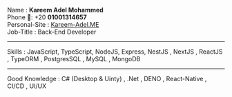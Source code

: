 Name : <b>Kareem Adel Mohammed</b>
<br>
Phone 📱: +20 <b>01001314657</b>
<br>
Personal-Site : <a href="http://kareem-adel.me/">Kareem-Adel.ME</a>
<br>
Job-Title : Back-End Developer
<hr>
Skills : JavaScript, TypeScript, NodeJS, Express, NestJS , NextJS , ReactJS , TypeORM , PostgresSQL , MySQL , MongoDB
<hr>
Good Knowledge : C# (Desktop & Uinty) , .Net , DENO , React-Native , CI/CD , UI/UX


